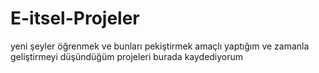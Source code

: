 # E-itsel-Projeler
yeni şeyler öğrenmek ve bunları pekiştirmek amaçlı yaptığım ve zamanla geliştirmeyi düşündüğüm projeleri burada kaydediyorum
